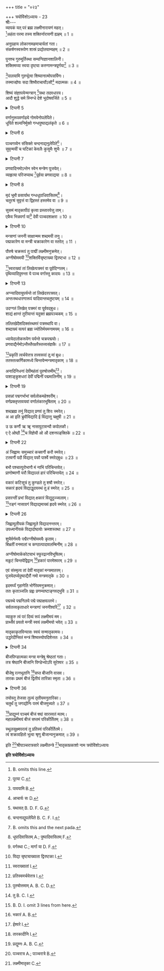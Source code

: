 +++
title = "०२३"

+++
त्रयोविंशोऽध्यायः - 23  
श्रीः---  
व्यापकं यत् परं ब्रह्म लक्ष्मीनारायणं महत्।  
[^1]अहंता परमा तस्य शक्तिर्नारायणी ह्यहम् ॥ 1 ॥  


[^1]: B. omits this line. 
  
अनुग्रहाय लोकानामहमाचार्यतां गता।  
संकर्षणस्वरूपेण शास्रं प्रद्योतयाम्यहम् ॥ 2 ॥  

पुनश्च गुरुमूर्तिस्था सम्यग्विज्ञानशालिनी।  
शक्तिमय्या स्वया दृष्ट्या करुणामन्त्रपूर्णया[^2] ॥ 3 ॥  


[^2]: पूरया C. 
  
[^3]पालयामि गुरुर्भूत्वा शिष्यानात्मोपसर्पिणः।  
तस्माज्ज्ञेयः सदा शिष्यैराचार्योऽसौ[^4] मदात्मकः ॥ 4 ॥  


[^3]: पावयामि B. 
  

[^4]: आचार्यः सः D. 
  
शिष्यं संज्ञापयेन्मन्त्रान् [^5]यथा तदवधारय।  
आदौ शुद्धे समे स्निग्धे देशे भूदोषवर्जिते ॥ 5 ॥  

<details><summary>टिप्पनी 5</summary>

भूदोषाः केशनखास्थिसंसर्गजाः, ऊषरत्वादयश्च।  
</details>


[^5]: यथावत् B. D. F. G. 
  
वर्णानुरूपवर्णाढ्ये गोमयेनोपलेपिते।  
धूपिते शल्यनिर्मुक्ते गन्धपुष्पाद्यलंकृते ॥ 6 ॥  

<details><summary>टिप्पनी 6</summary>

वर्णानुरूपेत्यादि। ब्राह्नणादिवर्णानुगुणसितादिवर्णयुक्ते इत्यर्थः। तथा चोक्तं परमसंहितायाम्---"ब्राह्नणस्य सिता भूमिः क्षत्रियस्यारुणा भवेत्। पीतवर्णा च वैश्यस्य कृष्णआ शूद्रस्य कीर्तिता॥" (7-5) इति। शल्यानि कण्टकादीनि।  
</details>

पञ्चगव्येन संसिक्ते चन्दनाद्यनुलेपिते[^6]।  
सुमृन्मयीं च घटिकां केवलैः कुसुमैः शुभैः ॥ 7 ॥  

<details><summary>टिप्पनी 7</summary>

केवलैः; विस्रस्तैः, अग्रथितैरित्यर्थः।  
</details>


[^6]: चन्दनाद्युपलेपिते B. C. F. I. 
  
प्रणवादिनमोऽन्तेन स्वेन मन्त्रेण पूजयेत्।  
व्याहृत्या परिजप्याथ [^7]पूर्वया प्रणवाद्यया ॥ 8 ॥  

<details><summary>टिप्पनी 8</summary>

पूर्वयेति। व्याहृत्येत्यर्थः।  
</details>


[^7]: B. omits this and the next pada. 
  
मृदं भूमौ प्रसार्याथ गन्धधूपाधिवासितम्[^8]।  
चतुरश्रं सुवृत्तं वा द्विहस्तं हस्तमेव वा ॥ 9 ॥  


[^8]: धूपादिवासितम् A.; पुष्पादिवासितम् F. 
  
सुसमं मातृकापीठं कृत्वा प्रस्तारयेत्तु ताम्।  
एकैव भिन्नवर्गा या[^9] देवी पञ्चदशाक्षरा ॥ 10 ॥  

<details><summary>टिप्पनी 10</summary>

भिन्नवर्गा; कवर्गाद्यात्मना भिन्नेत्यर्थः।  
</details>


[^9]: वर्गस्था C.; मार्गा या D. F. 
  
मन्त्राणां जननी साक्षान्मम शब्दमयी तनुः।  
पद्माकारेण वा मन्त्री चक्राकारेण वा स्तरेत् ॥ 11 ।  

पौरुषे चक्ररूपं तु पाद्मीं लक्ष्मीमनुक्रमेत्।  
अग्नीषोममयी [^10]शक्तिर्विसृष्टाख्या द्विरष्टधा ॥ 12 ॥  


[^10]: विद्या सृष्ट्याख्याता द्विरष्टका I. 
  
[^11]स्वराख्यां तां लिखेत्पत्रमरं वा पूर्वदिग्गतम्।  
पृथिव्यादिपुमन्ता ये पञ्च वर्गास्तु कादयः ॥ 13 ॥  

<details><summary>टिप्पनी 13</summary>

पृथिवी ककारः। पुमान् मकारः।  
</details>


[^11]: स्वराख्यातां I. 
  
अग्न्यादिवायुपर्यन्ते तां लिखेदरपत्रवत्।  
अन्तःस्थधारणारूपं यादिवान्तचतुष्टयम् ॥ 14 ॥  

उदग्गतं लिखेत् पत्रमरं वा पूर्ववद्बुधः।  
शाद्यं क्षान्तं तुरीयान्तं यदुक्तं ब्रह्मपञ्चकम् ॥ 15 ॥  

तल्लिखेदैशदिक्संस्थमरं पत्रमथापि वा।  
शब्दाख्यं यत्परं ब्रह्म ज्योतिर्मयमनामयम् ॥ 16 ॥  

ध्यायेदालोकरूपेण पर्यन्ते चक्रपद्मयोः।  
प्रणवाद्यैर्नमोऽन्तैस्तैरक्षरैस्तत्त्वसंज्ञकैः ॥ 17 ॥  

[^12]प्रकृतिं त्वर्चयेत्तत्र तत्त्वरूपां तु मां बुधः।  
ततस्तत्कर्णिकामध्ये चिन्तयेन्मन्त्रमातृकाम् ॥ 18 ॥  


[^12]: प्रतिस्वमर्चयेत्तत्र I. 
  
अनादिनिधनां देवीमहंतां पुरुषोत्तमीम्[^13]।  
पाशाङ्‌कुशधरां देवीं पद्मिनीं पद्ममालिनीम् ॥ 19 ॥  

<details><summary>टिप्पनी 19</summary>

पुरुषोत्तमस्य स्री पुरुषोत्तमी।  
</details>


[^13]: पुरुषोत्तमाम् A. B. C. D. 
  
प्रसन्नां पद्मगर्भाभां सर्वलोकमहेश्वरीम्।  
वर्णप्रक्लृप्तावयवां वर्णालंकारभूषिताम् ॥ 20 ॥  

शब्दब्रह्म तनुं विद्यात् प्रणवं तु शिरः स्मरेत्।  
अ आ इति भ्रुवौविद्यादि ई विद्यात्तु चक्षुषी ॥ 21 ॥  

उ ऊ कर्णौ ऋ ॠ नासापुटावन्यौ कपोलकौ।  
ए ऐ ओष्ठौ [^14]च विज्ञेयौ ओ औ दशनपङ्‌क्तिके ॥ 22 ॥  

<details><summary>टिप्पनी 22</summary>

अन्यौ; लृलॄवर्णावित्यर्थः। अनयोर्नपुंसकत्वान्न नाम्ना निर्देशः।  
</details>


[^14]: तु B. C. I. 
  
अं जिह्वामः समुच्चारं कचवर्गौ करौ स्मरेत्।  
टतवर्गौ पदौ विद्यात् पफौ पार्श्वे स्मरेद्बुधः ॥ 23 ॥  

बभौ पश्चात्पुरोभागौ मं नाभिं परिचिन्तयेत्।  
प्राणोष्माणौ यरौ विद्याल्लं हारं परिचिन्तयेत् ॥ 24 ॥  

वकारं कटिसूत्रं तु कुण्डले तु शषौ स्मरेत्।  
सकारं हृदयं विद्याद्धृदयस्थं तु हं स्मरेत् ॥ 25 ॥  

प्रसरन्तीं प्रभां विद्यात् क्षकारं विद्युदुज्ज्वलाम्।  
[^15]रङ्गं नासाग्रगं विद्याद्यमाख्यं हृदये स्मरेत् ॥ 26 ॥  

<details><summary>टिप्पनी 26</summary>

रङ्गम्; अनुनासिकम्।  
</details>


[^15]: B. D. I. omit 3 lines from here. 
  
जिह्वामूलीयकं जिह्वामूले विद्यादनन्तरम्।  
उपध्मानीयकं विद्यादोष्ठयोः क्रमशस्तथा ॥ 27 ॥  

शुभैर्वर्णमयैः पद्मैरग्नीषोममयैः कृताम्।  
बिभ्रतीं वनमालां च कण्ठात्पादावलम्बिनीम् ॥ 28 ॥  

अग्नीषोमार्ककोट्याभं स्फुरद्रत्नविभूषितम्।  
मकुटं चिन्तयेद्विद्वान् [^16]हकारं पारमेश्वरम् ॥ 29 ॥  


[^16]: भकारं A. B. 
  
एवं संस्मृत्य तां देवीं मातृकां मन्त्रमातरम्।  
पूजयेदर्घ्यपुष्पाद्यैरौं नमो मन्त्रमातृके ॥ 30 ॥  

इदमर्घ्यं गृहाणेति भोगैरेवमनुक्रमात्।  
ततः कृताञ्जलिः प्रह्वः प्रणम्याष्टाङ्गवद्भुवि ॥ 31 ॥  

पद्मस्थे पद्मनिलये पद्मे पद्माक्षवल्लभे।  
सर्वतत्त्वकृताधारे मन्त्राणां जननीश्वरि[^17] ॥ 32 ॥  


[^17]: ईश्वरे I. 
  
व्याकुरु त्वं परं दिव्यं रूपं लक्ष्मीमयं मम।  
प्रार्थ्यैवं प्रयतो मन्त्री स्वयं लक्ष्मीमयो भवेत् ॥ 33 ॥  

मातृकाकृतविन्यासः स्वयं सन्मातृकामयः।  
उद्धरेदीप्सितं मन्त्रं शिष्यस्योपदिशेत्ततः ॥ 34 ॥  

<details><summary>टिप्पनी 34</summary>

मातृकेत्यादि। अकारादिक्षकारान्तैर्वर्णैः कृतः विन्यासः पद्मचक्रयो निक्षेपः येन सः।  
</details>

बीजपिण्डात्मका मन्त्रा मन्त्रेषु श्रेष्ठतां गताः।  
तत्र श्रेष्ठानि बीजानि पिण्डेभ्योऽपि सुरेश्वर ॥ 35 ॥  

बीजेषु रत्नभूतानि [^18]सप्त बीजानि वासव।  
तारकः प्रथमं बीजं द्वितीयं तारिका स्मृता ॥ 36 ॥  

<details><summary>टिप्पनी 36</summary>

तारादिमन्त्रोद्धारक्रमोऽनन्तराध्याये वक्ष्यते।  
</details>


[^18]: तारकादीनि I. 
  
तयोस्तु तेजसा तुल्यं तृतीयमनुतारिका।  
चतुर्थं तु जगद्योनिः परमं बीजमुच्यते ॥ 37 ॥  

[^19]प्राद्युम्नं पञ्चमं बीजं षष्ठं सारस्वतं मतम्।  
महालक्ष्मीमयं बीजं सप्तमं परिकीर्तितम् ॥ 38 ॥  


[^19]: प्रद्युम्नः A. B. C. 
  
स्थूलसूक्ष्मपरत्वं तु प्रतिस्वं परिकीर्तितमे।  
त्वं शक्रावहितो भूत्वा श्रृणु बीजान्यनुक्रमात् ॥ 39 ॥  

इति [^20]श्रीपाञ्चरात्रसारे लक्ष्मीतन्त्रे [^21]मातृकाप्रकाशो नाम त्रयोविंशोऽध्यायः  

[^20]: पञ्चरात्र A.; पाञ्चरात्रे B. 
  

[^21]: लक्ष्मीमातृका C. 
  
********इति त्रयोविंशोऽध्यायः********